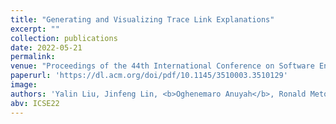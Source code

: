 ```yaml
---
title: "Generating and Visualizing Trace Link Explanations"
excerpt: ""
collection: publications
date: 2022-05-21
permalink:
venue: "Proceedings of the 44th International Conference on Software Engineering (ICSE '22)."
paperurl: 'https://dl.acm.org/doi/pdf/10.1145/3510003.3510129'
image:
authors: 'Yalin Liu, Jinfeng Lin, <b>Oghenemaro Anuyah</b>, Ronald Metoyer, & Jane Cleland-Huang.'
abv: ICSE22
---
```


